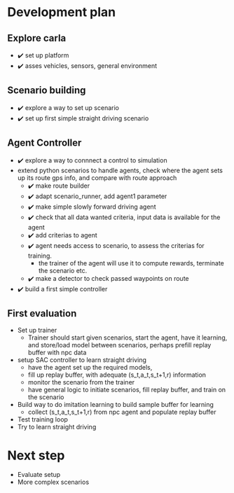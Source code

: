 # Development plan
## Explore carla 
- :heavy_check_mark: set up platform
- :heavy_check_mark: asses vehicles, sensors, general environment

## Scenario building
- :heavy_check_mark: explore a way to set up scenario
- :heavy_check_mark: set up first simple straight driving scenario

## Agent Controller
- :heavy_check_mark: explore a way to connnect a control to simulation
- extend python scenarios to handle agents, check where the agent sets up its route gps info, and compare with route approach
    - :heavy_check_mark: make route builder
    - :heavy_check_mark: adapt scenario_runner, add agent1 parameter
    - :heavy_check_mark: make simple slowly forward driving agent
    - :heavy_check_mark: check that all data wanted criteria, input data is available for the agent
    - :heavy_check_mark: add criterias to agent
    - :heavy_check_mark: agent needs access to scenario, to assess the criterias for training.
        - the trainer of the agent will use it to compute rewards, terminate the scenario etc.
    - :heavy_check_mark: make a detector to check passed waypoints on route
- :heavy_check_mark: build a first simple controller 

## First evaluation
- Set up trainer
    - Trainer should start given scenarios, start the agent, have it learning, and store/load model between scenarios, perhaps prefill replay buffer with npc data
- setup SAC controller to learn straight driving
    - have the agent set up the required models, 
    - fill up replay buffer, with adequate (s_t,a_t,s_t+1,r) information
    - monitor the scenario from the trainer 
    - have general logic to initiate scenarios, fill replay buffer, and train on the scenario
- Build way to do imitation learning to build sample buffer for learning 
    - collect (s_t,a_t,s_t+1,r) from npc agent and populate replay buffer
- Test training loop
- Try to learn straight driving

# Next step
- Evaluate setup
- More complex scenarios